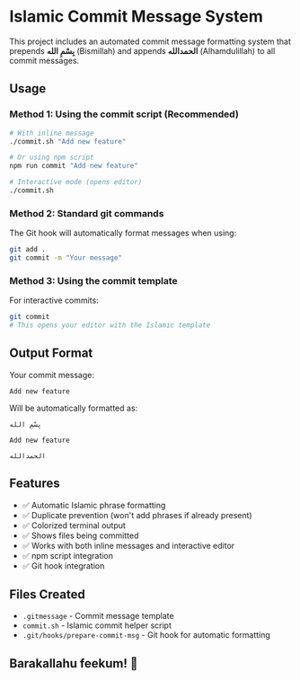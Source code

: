# Islamic Commit Message System

This project includes an automated commit message formatting system that prepends **بِسْمِ الله** (Bismillah) and appends **الحمدالله** (Alhamdulillah) to all commit messages.

## Usage

### Method 1: Using the commit script (Recommended)
```bash
# With inline message
./commit.sh "Add new feature"

# Or using npm script
npm run commit "Add new feature"

# Interactive mode (opens editor)
./commit.sh
```

### Method 2: Standard git commands
The Git hook will automatically format messages when using:
```bash
git add .
git commit -m "Your message"
```

### Method 3: Using the commit template
For interactive commits:
```bash
git commit
# This opens your editor with the Islamic template
```

## Output Format

Your commit message:
```
Add new feature
```

Will be automatically formatted as:
```
بِسْمِ الله

Add new feature

الحمدالله
```

## Features

- ✅ Automatic Islamic phrase formatting
- ✅ Duplicate prevention (won't add phrases if already present)
- ✅ Colorized terminal output
- ✅ Shows files being committed
- ✅ Works with both inline messages and interactive editor
- ✅ npm script integration
- ✅ Git hook integration

## Files Created

- `.gitmessage` - Commit message template
- `commit.sh` - Islamic commit helper script
- `.git/hooks/prepare-commit-msg` - Git hook for automatic formatting

## Barakallahu feekum! 🤲
